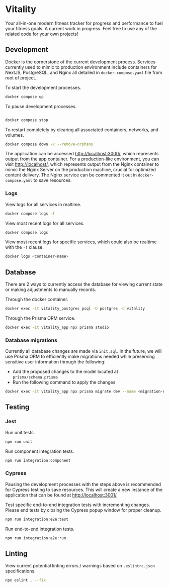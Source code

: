 # Vitality

Your all-in-one modern fitness tracker for progress and performance to fuel your fitness goals. A current work in progress. Feel free to use any of the related code for your own projects!

## Development

Docker is the cornerstone of the current development process. Services currently used to mimic to production environment include containers for NextJS, PostgreSQL, and Nginx all detailed in `docker-compose.yaml` file from root of project.

To start the development processes.

``` bash
docker compose up 
```

To pause development processes.

```bash

docker compose stop
```

To restart completely by clearing all associated containers, networks, and volumes.

```bash
docker compose down -v --remove-orphans 
```

The application can be accessed [http://localhost:3000/](http://localhost:3000/), which represents output from the app container. For a production-like environment, you can visit [http://localhost/](http://localhost/), which represents output from the Nginx container to mimic the Nginx Server on the production machine, crucial for optimized content delivery. The Nginx service can be commented it out in `docker-compose.yaml` to save resources.

### Logs

View logs for all services in realtime.

```bash
docker compose logs -f
```

View most recent logs for all services.

```bash
docker compose logs 
```

View most recent logs for specific services, which could also be realtime with the `-f` clause.

```bash
docker logs <container-name> 
```

## Database

There are 2 ways to currently access the database for viewing current state or making adjustments to manually records.

Through the docker container.

``` bash
docker exec -it vitality_postgres psql -U postgres -d vitality
```

Through the Prisma ORM service.

``` bash
docker exec -it vitality_app npx prisma studio
```

### Database migrations

Currently all database changes are made via `init.sql`. In the future, we will use Prisma ORM to efficiently make migrations needed while preserving sensitive user information through the following:

- Add the proposed changes to the model located at `prisma/schema.prisma`
- Run the following command to apply the changes

``` bash
docker exec -it vitality_app npx prisma migrate dev --name <migration-name>
```

## Testing

### Jest

Run unit tests.

```bash
npm run unit
```

Run component integration tests.

```bash
npm run integration:component
```

### Cypress

Pausing the development processes with the steps above is recommended for Cypress testing to save resources. This will create a new instance of the application that can be found at [http://localhost:3001/](http://localhost:3001/)

Test specific end-to-end integration tests with incrementing changes. Please end tests by closing the Cypress popup window for proper cleanup.

```bash
npm run integration:e2e:test
```

Run end-to-end integration tests.

```bash
npm run integration:e2e:run
```

## Linting

View current potential linting errors / warnings based on `.eslintrc.json` specifications.

```bash
npx eslint . --fix
```
